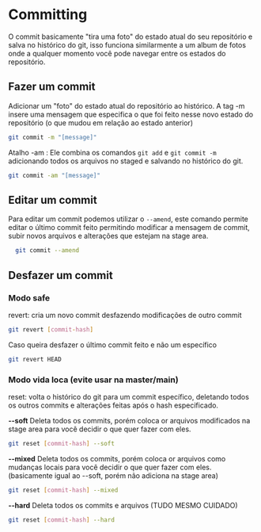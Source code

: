 # Committing

O commit basicamente "tira uma foto" do estado atual do seu repositório e salva no histórico do git, isso funciona similarmente a um album de fotos onde a qualquer momento você pode navegar entre os estados do repositório.

## Fazer um commit

Adicionar um "foto" do estado atual do repositório ao histórico.
A tag -m insere uma mensagem que especifica o que foi feito nesse novo estado do repositório (o que mudou em relação ao estado anterior)

```bash
git commit -m "[message]"
```

Atalho -am :  Ele combina os comandos `git add` e `git commit -m` adicionando todos os arquivos no staged e salvando no histórico do git.

```bash
git commit -am "[message]"
```

## Editar um commit

Para editar um commit podemos utilizar o `--amend`, este comando permite editar o último commit feito permitindo modificar a mensagem de commit,  subir novos arquivos e alterações que estejam na stage area.

```bash
  git commit --amend
```

## Desfazer um commit

### Modo safe

revert: cria um novo commit desfazendo modificações de outro commit

```bash
git revert [commit-hash]
```

Caso queira desfazer o último commit feito e não um específico

```bash
git revert HEAD 
```

### Modo vida loca (evite usar na master/main)

reset: volta o histórico do git para um commit específico, deletando todos os outros commits e alterações feitas após o hash especificado.

**--soft**
Deleta todos os commits, porém coloca or arquivos modificados na stage area para você decidir o que quer fazer com eles.

```bash
git reset [commit-hash] --soft 
```

**--mixed**
Deleta todos os commits, porém coloca or arquivos como mudanças locais para  você decidir o que quer fazer com eles. (basicamente igual ao --soft, porém não adiciona na stage area)

```bash
git reset [commit-hash] --mixed 
```

**--hard**
Deleta todos os commits e arquivos (TUDO MESMO CUIDADO)

```bash
git reset [commit-hash] --hard 
```
